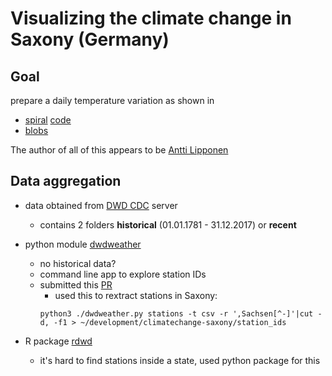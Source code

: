 # Visualizing the climate change in Saxony (Germany)


## Goal

prepare a daily temperature variation as shown in 
- [spiral](https://www.citylab.com/environment/2017/08/watch-the-worlds-temperatures-spiral-out-of-control/535779/) [code](https://gist.github.com/anttilipp/6b572512ef53cfc6bf949afdc8eb6720)
- [blobs](https://www.flickr.com/photos/150411108@N06/30562013098)


The author of all of this appears to be [Antti Lipponen](https://anttilip.net/)


## Data aggregation

- data obtained from [DWD CDC](ftp://ftp-cdc.dwd.de/pub/CDC/observations_germany/climate/daily/kl/) server

    + contains 2 folders __historical__ (01.01.1781 - 31.12.2017) or __recent__
	
- python module [dwdweather](https://github.com/marians/dwd-weather) 
  
    + no historical data?
    + command line app to explore station IDs
	+ submitted this [PR](https://github.com/marians/dwd-weather/compare/master...psteinb:py3-fixes?expand=1)
	    - used this to rextract stations in Saxony:
		```
		python3 ./dwdweather.py stations -t csv -r ',Sachsen[^-]'|cut -d, -f1 > ~/development/climatechange-saxony/station_ids
		```
	
- R package [rdwd](https://cran.r-project.org/web/packages/rdwd/vignettes/rdwd.html)
	+ it's hard to find stations inside a state, used python package for this




